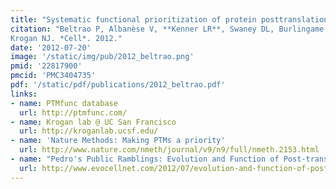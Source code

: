 ```yaml
---
title: "Systematic functional prioritization of protein posttranslational modifications."
citation: "Beltrao P, Albanèse V, **Kenner LR**, Swaney DL, Burlingame A, Villén J, Lim WA, **Fraser JS**, Frydman J,
Krogan NJ. *Cell*. 2012."
date: '2012-07-20'
image: '/static/img/pub/2012_beltrao.png'
pmid: '22817900'
pmcid: 'PMC3404735'
pdf: '/static/pdf/publications/2012_beltrao.pdf'
links:
- name: PTMfunc database
  url: http://ptmfunc.com/
- name: Krogan lab @ UC San Francisco
  url: http://kroganlab.ucsf.edu/
- name: 'Nature Methods: Making PTMs a priority'
  url: http://www.nature.com/nmeth/journal/v9/n9/full/nmeth.2153.html
- name: "Pedro's Public Ramblings: Evolution and Function of Post-translational Modifications"
  url: http://www.evocellnet.com/2012/07/evolution-and-function-of-post.html
---
```


